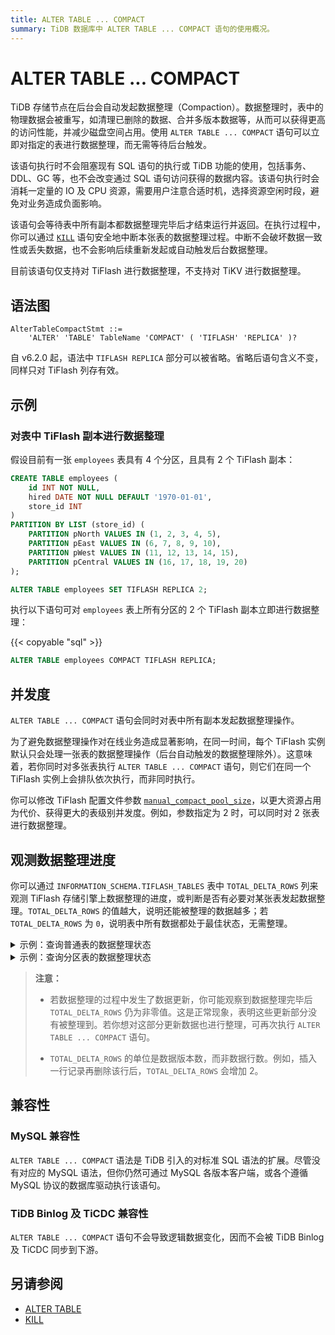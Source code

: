 ```yaml
---
title: ALTER TABLE ... COMPACT
summary: TiDB 数据库中 ALTER TABLE ... COMPACT 语句的使用概况。
---
```


# ALTER TABLE ... COMPACT

TiDB 存储节点在后台会自动发起数据整理（Compaction）。数据整理时，表中的物理数据会被重写，如清理已删除的数据、合并多版本数据等，从而可以获得更高的访问性能，并减少磁盘空间占用。使用 `ALTER TABLE ... COMPACT` 语句可以立即对指定的表进行数据整理，而无需等待后台触发。

该语句执行时不会阻塞现有 SQL 语句的执行或 TiDB 功能的使用，包括事务、DDL、GC 等，也不会改变通过 SQL 语句访问获得的数据内容。该语句执行时会消耗一定量的 IO 及 CPU 资源，需要用户注意合适时机，选择资源空闲时段，避免对业务造成负面影响。

该语句会等待表中所有副本都数据整理完毕后才结束运行并返回。在执行过程中，你可以通过 [`KILL`](/sql-statements/sql-statement-kill.md) 语句安全地中断本张表的数据整理过程。中断不会破坏数据一致性或丢失数据，也不会影响后续重新发起或自动触发后台数据整理。

目前该语句仅支持对 TiFlash 进行数据整理，不支持对 TiKV 进行数据整理。

## 语法图

```ebnf+diagram
AlterTableCompactStmt ::=
    'ALTER' 'TABLE' TableName 'COMPACT' ( 'TIFLASH' 'REPLICA' )?
```

自 v6.2.0 起，语法中 `TIFLASH REPLICA` 部分可以被省略。省略后语句含义不变，同样只对 TiFlash 列存有效。

## 示例

### 对表中 TiFlash 副本进行数据整理

假设目前有一张 `employees` 表具有 4 个分区，且具有 2 个 TiFlash 副本：

```sql
CREATE TABLE employees (
    id INT NOT NULL,
    hired DATE NOT NULL DEFAULT '1970-01-01',
    store_id INT
)
PARTITION BY LIST (store_id) (
    PARTITION pNorth VALUES IN (1, 2, 3, 4, 5),
    PARTITION pEast VALUES IN (6, 7, 8, 9, 10),
    PARTITION pWest VALUES IN (11, 12, 13, 14, 15),
    PARTITION pCentral VALUES IN (16, 17, 18, 19, 20)
);

ALTER TABLE employees SET TIFLASH REPLICA 2;
```

执行以下语句可对 `employees` 表上所有分区的 2 个 TiFlash 副本立即进行数据整理：

{{< copyable "sql" >}}

```sql
ALTER TABLE employees COMPACT TIFLASH REPLICA;
```

## 并发度

`ALTER TABLE ... COMPACT` 语句会同时对表中所有副本发起数据整理操作。

为了避免数据整理操作对在线业务造成显著影响，在同一时间，每个 TiFlash 实例默认只会处理一张表的数据整理操作（后台自动触发的数据整理除外）。这意味着，若你同时对多张表执行 `ALTER TABLE ... COMPACT` 语句，则它们在同一个 TiFlash 实例上会排队依次执行，而非同时执行。

你可以修改 TiFlash 配置文件参数 [`manual_compact_pool_size`](/tiflash/tiflash-configuration.md)，以更大资源占用为代价、获得更大的表级别并发度。例如，参数指定为 2 时，可以同时对 2 张表进行数据整理。

## 观测数据整理进度

你可以通过 `INFORMATION_SCHEMA.TIFLASH_TABLES` 表中 `TOTAL_DELTA_ROWS` 列来观测 TiFlash 存储引擎上数据整理的进度，或判断是否有必要对某张表发起数据整理。`TOTAL_DELTA_ROWS` 的值越大，说明还能被整理的数据越多；若 `TOTAL_DELTA_ROWS` 为 `0`，说明表中所有数据都处于最佳状态，无需整理。

<details>
  <summary>示例：查询普通表的数据整理状态</summary>

```sql
USE test;

CREATE TABLE foo(id INT);

ALTER TABLE foo SET TIFLASH REPLICA 1;

SELECT TOTAL_DELTA_ROWS, TOTAL_STABLE_ROWS FROM INFORMATION_SCHEMA.TIFLASH_TABLES
    WHERE IS_TOMBSTONE = 0 AND
    `TIDB_DATABASE` = "test" AND `TIDB_TABLE` = "foo";
+------------------+-------------------+
| TOTAL_DELTA_ROWS | TOTAL_STABLE_ROWS |
+------------------+-------------------+
|                0 |                 0 |
+------------------+-------------------+

INSERT INTO foo VALUES (1), (3), (7);

SELECT TOTAL_DELTA_ROWS, TOTAL_STABLE_ROWS FROM INFORMATION_SCHEMA.TIFLASH_TABLES
    WHERE IS_TOMBSTONE = 0 AND
    `TIDB_DATABASE` = "test" AND `TIDB_TABLE` = "foo";
+------------------+-------------------+
| TOTAL_DELTA_ROWS | TOTAL_STABLE_ROWS |
+------------------+-------------------+
|                3 |                 0 |
+------------------+-------------------+
-- 新写入的数据可被整理

ALTER TABLE foo COMPACT TIFLASH REPLICA;

SELECT TOTAL_DELTA_ROWS, TOTAL_STABLE_ROWS FROM INFORMATION_SCHEMA.TIFLASH_TABLES
    WHERE IS_TOMBSTONE = 0 AND
    `TIDB_DATABASE` = "test" AND `TIDB_TABLE` = "foo";
+------------------+-------------------+
| TOTAL_DELTA_ROWS | TOTAL_STABLE_ROWS |
+------------------+-------------------+
|                0 |                 3 |
+------------------+-------------------+
-- 所有数据都处于最佳整理状态
```

</details>

<details>
  <summary>示例：查询分区表的数据整理状态</summary>

```sql
USE test;

CREATE TABLE employees
    (id INT NOT NULL, store_id INT)
    PARTITION BY LIST (store_id) (
        PARTITION pNorth VALUES IN (1, 2, 3, 4, 5),
        PARTITION pEast VALUES IN (6, 7, 8, 9, 10),
        PARTITION pWest VALUES IN (11, 12, 13, 14, 15),
        PARTITION pCentral VALUES IN (16, 17, 18, 19, 20)
    );

ALTER TABLE employees SET TIFLASH REPLICA 1;

INSERT INTO employees VALUES (1, 1), (6, 6), (10, 10);

SELECT PARTITION_NAME, TOTAL_DELTA_ROWS, TOTAL_STABLE_ROWS
    FROM INFORMATION_SCHEMA.TIFLASH_TABLES t, INFORMATION_SCHEMA.PARTITIONS p
    WHERE t.IS_TOMBSTONE = 0 AND t.TABLE_ID = p.TIDB_PARTITION_ID AND
    p.TABLE_SCHEMA = "test" AND p.TABLE_NAME = "employees";
+----------------+------------------+-------------------+
| PARTITION_NAME | TOTAL_DELTA_ROWS | TOTAL_STABLE_ROWS |
+----------------+------------------+-------------------+
| pNorth         |                1 |                 0 |
| pEast          |                2 |                 0 |
| pWest          |                0 |                 0 |
| pCentral       |                0 |                 0 |
+----------------+------------------+-------------------+
-- 一些分区上有数据可被整理

ALTER TABLE employees COMPACT TIFLASH REPLICA;

SELECT PARTITION_NAME, TOTAL_DELTA_ROWS, TOTAL_STABLE_ROWS
    FROM INFORMATION_SCHEMA.TIFLASH_TABLES t, INFORMATION_SCHEMA.PARTITIONS p
    WHERE t.IS_TOMBSTONE = 0 AND t.TABLE_ID = p.TIDB_PARTITION_ID AND
    p.TABLE_SCHEMA = "test" AND p.TABLE_NAME = "employees";
+----------------+------------------+-------------------+
| PARTITION_NAME | TOTAL_DELTA_ROWS | TOTAL_STABLE_ROWS |
+----------------+------------------+-------------------+
| pNorth         |                0 |                 1 |
| pEast          |                0 |                 2 |
| pWest          |                0 |                 0 |
| pCentral       |                0 |                 0 |
+----------------+------------------+-------------------+
-- 所有分区上的数据都处于最佳整理状态
```

</details>

> **注意：**
>
> - 若数据整理的过程中发生了数据更新，你可能观察到数据整理完毕后 `TOTAL_DELTA_ROWS` 仍为非零值。这是正常现象，表明这些更新部分没有被整理到。若你想对这部分更新数据也进行整理，可再次执行 `ALTER TABLE ... COMPACT` 语句。
>
> - `TOTAL_DELTA_ROWS` 的单位是数据版本数，而非数据行数。例如，插入一行记录再删除该行后，`TOTAL_DELTA_ROWS` 会增加 2。

## 兼容性

### MySQL 兼容性

`ALTER TABLE ... COMPACT` 语法是 TiDB 引入的对标准 SQL 语法的扩展。尽管没有对应的 MySQL 语法，但你仍然可通过 MySQL 各版本客户端，或各个遵循 MySQL 协议的数据库驱动执行该语句。

### TiDB Binlog 及 TiCDC 兼容性

`ALTER TABLE ... COMPACT` 语句不会导致逻辑数据变化，因而不会被 TiDB Binlog 及 TiCDC 同步到下游。

## 另请参阅

- [ALTER TABLE](/sql-statements/sql-statement-alter-table.md)
- [KILL](/sql-statements/sql-statement-kill.md)
